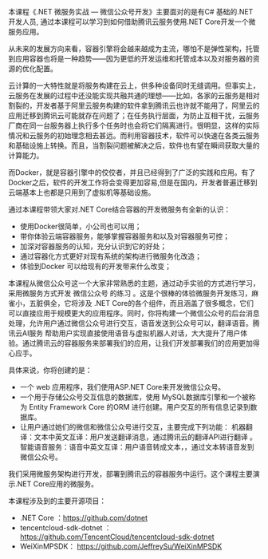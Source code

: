本课程《.NET 微服务实战 — 微信公众号开发》主要面对的是有C# 基础的.NET 开发人员, 通过本课程可以学习到如何借助腾讯云服务使用.NET Core开发一个微服务应用。

从未来的发展方向来看，容器引擎将会越来越成为主流，哪怕不是弹性架构，托管到应用容器也将是一种趋势——因为更低的开发运维和托管成本以及对服务器的资源的优化配置。

云计算的一大特性就是将服务构建在云上，供多种设备同时无缝调用。但事实上，云服务在发展的过程中还没能实现共融共通的理想——比如，各家的云服务是相对割裂的，开发者基于阿里云服务构建的软件拿到腾讯云也许就不能用了，阿里云的应用迁移到腾讯云可能就存在问题了；在任务执行层面，为防止互相干扰，云服务厂商在同一台服务器上执行多个任务时也会将它们隔离进行。很明显，这样的实际情况和云服务的初始理念相去甚远。而利用容器技术，软件可以快速在各类云服务和基础设施上转换。而且，当割裂问题被解决之后，软件也有望在瞬间获取大量的计算能力。

而Docker，就是容器引擎中的佼佼者，并且已经得到了广泛的实践和应用。有了Docker之后，软件的开发工作将会变得更加容易,但是在国内，开发者普遍迁移到云端基本上也都是只用到了虚拟机等基础设施。

通过本课程带领大家对.NET Core结合容器的开发微服务有全新的认识：

 +  使用Docker很简单，小公司也可以用；
 +  带你体验云端容器服务，能够掌握容器服务和以及对容器服务可控；
 +  加深对容器服务的认知，充分认识到它的好处；
 +  通过容器化方式更好对现有系统的架构进行微服务化改造；
 +  体验到Docker 可以给现有的开发带来什么改变；

本课程从微信公众号这一个大家非常熟悉的主题，通过动手实验的方式进行学习，采用微服务方式开发 微信公众号 的练习 。这是个很棒的体验微服务开发练习，麻雀小，五脏俱全，它将涉及 .NET Core的各个组件，而且涵盖了很多概念，它们可以直接应用于规模更大的应用程序。同时，你将构建一个微信公众号的后台消息处理，允许用户通过微信公众号进行交互，语音发送到公众号可以，翻译语音。腾讯云AI服务 帮助用户实现直接使用语音与虚拟机器人对话，大大提升了用户体验。通过腾讯云的容器服务来部署我们的应用，让我们开发部署我们的应用更加得心应手。

具体来说，你将创建的是：
+ 一个 web 应用程序，我们使用ASP.NET Core来开发微信公众号。
+ 一个用于存储公众号交互信息的数据库，使用 MySQL数据库引擎和一个被称为 Entity Framework Core 的ORM 进行创建。用户交互的所有信息记录到数据库。
+ 让用户通过她们的微信和微信公众号进行交互，主要完成下列功能：
   机器翻译：文本中英文互译：用户发送翻译消息，通过腾讯云的翻译API进行翻译 。
   智能语音服务：语音中英文互译：用户语音转成文本，，通过文本转语音发到微信公众号。

我们采用微服务架构进行开发，部署到腾讯云的容器服务中运行。这个课程主要演示.NET Core应用的微服务。

本课程涉及到的主要开源项目：
+	.NET Core ：https://github.com/dotnet 
+	tencentcloud-sdk-dotnet ：https://github.com/TencentCloud/tencentcloud-sdk-dotnet 
+ 	WeiXinMPSDK： https://github.com/JeffreySu/WeiXinMPSDK 
